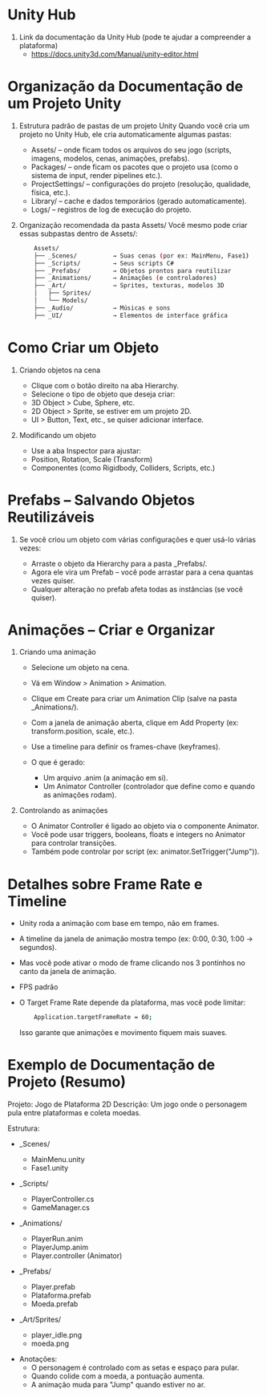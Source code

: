 # Unity Hub
1. Link da documentação da Unity Hub (pode te ajudar a compreender a plataforma)
    - https://docs.unity3d.com/Manual/unity-editor.html
      
# Organização da Documentação de um Projeto Unity
1. Estrutura padrão de pastas de um projeto Unity
    Quando você cria um projeto no Unity Hub, ele cria automaticamente algumas pastas:

    - Assets/ – onde ficam todos os arquivos do seu jogo (scripts, imagens, modelos, cenas, animações, prefabs).
    - Packages/ – onde ficam os pacotes que o projeto usa (como o sistema de input, render pipelines etc.).
    - ProjectSettings/ – configurações do projeto (resolução, qualidade, física, etc.).
    - Library/ – cache e dados temporários (gerado automaticamente).
    - Logs/ – registros de log de execução do projeto.

2. Organização recomendada da pasta Assets/
    Você mesmo pode criar essas subpastas dentro de Assets/:
    ```bash
        Assets/
        ├── _Scenes/          → Suas cenas (por ex: MainMenu, Fase1)
        ├── _Scripts/         → Seus scripts C#
        ├── _Prefabs/         → Objetos prontos para reutilizar
        ├── _Animations/      → Animações (e controladores)
        ├── _Art/             → Sprites, texturas, modelos 3D
        │   ├── Sprites/
        │   └── Models/
        ├── _Audio/           → Músicas e sons
        ├── _UI/              → Elementos de interface gráfica
    ```
# Como Criar um Objeto
1. Criando objetos na cena
    - Clique com o botão direito na aba Hierarchy.
    - Selecione o tipo de objeto que deseja criar:
    - 3D Object > Cube, Sphere, etc.
    - 2D Object > Sprite, se estiver em um projeto 2D.
    - UI > Button, Text, etc., se quiser adicionar interface.

2. Modificando um objeto

    - Use a aba Inspector para ajustar:
    - Position, Rotation, Scale (Transform)
    - Componentes (como Rigidbody, Colliders, Scripts, etc.)

# Prefabs – Salvando Objetos Reutilizáveis

1. Se você criou um objeto com várias configurações e quer usá-lo várias vezes:

    - Arraste o objeto da Hierarchy para a pasta _Prefabs/.
    - Agora ele vira um Prefab – você pode arrastar para a cena quantas vezes quiser.
    - Qualquer alteração no prefab afeta todas as instâncias (se você quiser).

# Animações – Criar e Organizar
1. Criando uma animação

    - Selecione um objeto na cena.
    - Vá em Window > Animation > Animation.
    - Clique em Create para criar um Animation Clip (salve na pasta _Animations/).
    - Com a janela de animação aberta, clique em Add Property (ex: transform.position, scale, etc.).
    - Use a timeline para definir os frames-chave (keyframes).

    - O que é gerado:
        - Um arquivo .anim (a animação em si).
        - Um Animator Controller (controlador que define como e quando as animações rodam).

2. Controlando as animações

    - O Animator Controller é ligado ao objeto via o componente Animator.
    - Você pode usar triggers, booleans, floats e integers no Animator para controlar transições.
    - Também pode controlar por script (ex: animator.SetTrigger("Jump")).

# Detalhes sobre Frame Rate e Timeline
- Unity roda a animação com base em tempo, não em frames.
- A timeline da janela de animação mostra tempo (ex: 0:00, 0:30, 1:00 → segundos).
- Mas você pode ativar o modo de frame clicando nos 3 pontinhos no canto da janela de animação.
- FPS padrão

- O Target Frame Rate depende da plataforma, mas você pode limitar:
    ```bash
        Application.targetFrameRate = 60;
    ```

    Isso garante que animações e movimento fiquem mais suaves.

# Exemplo de Documentação de Projeto (Resumo)
Projeto: Jogo de Plataforma 2D
Descrição: Um jogo onde o personagem pula entre plataformas e coleta moedas.

Estrutura:
- _Scenes/
  - MainMenu.unity
  - Fase1.unity

- _Scripts/
  - PlayerController.cs
  - GameManager.cs

- _Animations/
  - PlayerRun.anim
  - PlayerJump.anim
  - Player.controller (Animator)

- _Prefabs/
  - Player.prefab
  - Plataforma.prefab
  - Moeda.prefab

- _Art/Sprites/
  - player_idle.png
  - moeda.png

* Anotações:
    - O personagem é controlado com as setas e espaço para pular.
    - Quando colide com a moeda, a pontuação aumenta.
    - A animação muda para "Jump" quando estiver no ar.
